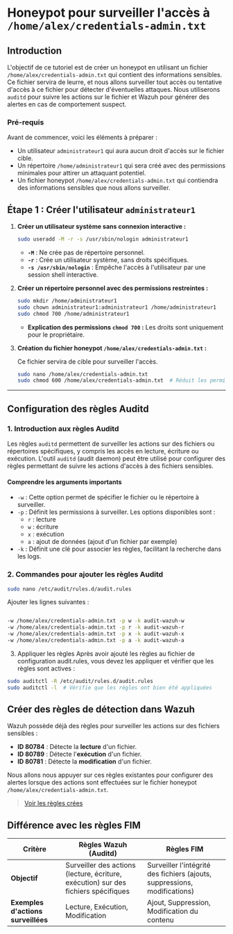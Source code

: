 # Honeypot pour surveiller l'accès à `/home/alex/credentials-admin.txt`

## Introduction

L'objectif de ce tutoriel est de créer un honeypot en utilisant un fichier `/home/alex/credentials-admin.txt` qui contient des informations sensibles. Ce fichier servira de leurre, et nous allons surveiller tout accès ou tentative d'accès à ce fichier pour détecter d'éventuelles attaques. Nous utiliserons `auditd` pour suivre les actions sur le fichier et Wazuh pour générer des alertes en cas de comportement suspect.

### Pré-requis

Avant de commencer, voici les éléments à préparer :

- Un utilisateur `administrateur1` qui aura aucun droit d'accès sur le fichier cible.
- Un répertoire `/home/administrateur1` qui sera créé avec des permissions minimales pour attirer un attaquant potentiel.
- Un fichier honeypot `/home/alex/credentials-admin.txt` qui contiendra des informations sensibles que nous allons surveiller.

## Étape 1 : Créer l'utilisateur `administrateur1`

1. **Créer un utilisateur système sans connexion interactive :**

    ```sh
    sudo useradd -M -r -s /usr/sbin/nologin administrateur1
    ```

    - **`-M`** : Ne crée pas de répertoire personnel.
    - **`-r`** : Crée un utilisateur système, sans droits spécifiques.
    - **`-s /usr/sbin/nologin`** : Empêche l'accès à l'utilisateur par une session shell interactive.

2. **Créer un répertoire personnel avec des permissions restreintes :**

    ```sh
    sudo mkdir /home/administrateur1
    sudo chown administrateur1:administrateur1 /home/administrateur1
    sudo chmod 700 /home/administrateur1
    ```

    - **Explication des permissions `chmod 700` :** Les droits sont uniquement pour le propriétaire.

3. **Création du fichier honeypot `/home/alex/credentials-admin.txt` :**

    Ce fichier servira de cible pour surveiller l'accès.

    ```sh
    sudo nano /home/alex/credentials-admin.txt
    sudo chmod 600 /home/alex/credentials-admin.txt  # Réduit les permissions
    ```

---

## Configuration des règles Auditd

### 1. Introduction aux règles Auditd

Les règles `auditd` permettent de surveiller les actions sur des fichiers ou répertoires spécifiques, y compris les accès en lecture, écriture ou exécution. L'outil `auditd` (audit daemon) peut être utilisé pour configurer des règles permettant de suivre les actions d'accès à des fichiers sensibles.

#### Comprendre les arguments importants

- `-w` : Cette option permet de spécifier le fichier ou le répertoire à surveiller.
- `-p` : Définit les permissions à surveiller. Les options disponibles sont :
    - `r` : lecture
    - `w` : écriture
    - `x` : exécution
    - `a` : ajout de données (ajout d'un fichier par exemple)
- `-k` : Définit une clé pour associer les règles, facilitant la recherche dans les logs.

### 2. Commandes pour ajouter les règles Auditd

```sh
sudo nano /etc/audit/rules.d/audit.rules

```
Ajouter les lignes suivantes :

```sh

-w /home/alex/credentials-admin.txt -p w -k audit-wazuh-w
-w /home/alex/credentials-admin.txt -p r -k audit-wazuh-r
-w /home/alex/credentials-admin.txt -p x -k audit-wazuh-x
-w /home/alex/credentials-admin.txt -p a -k audit-wazuh-a
```

3. Appliquer les règles
Après avoir ajouté les règles au fichier de configuration audit.rules, vous devez les appliquer et vérifier que les règles sont actives :

```sh
sudo auditctl -R /etc/audit/rules.d/audit.rules
sudo auditctl -l  # Vérifie que les règles ont bien été appliquées
```

## Créer des règles de détection dans Wazuh

Wazuh possède déjà des règles pour surveiller les actions sur des fichiers sensibles :

- **ID 80784** : Détecte la **lecture** d'un fichier.
- **ID 80789** : Détecte l'**exécution** d'un fichier.
- **ID 80781** : Détecte la **modification** d'un fichier.

Nous allons nous appuyer sur ces règles existantes pour configurer des alertes lorsque des actions sont effectuées sur le fichier honeypot `/home/alex/credentials-admin.txt`.

> [Voir les règles crées](https://github.com/Purpelab/ForgeLab/rules/honeypot.xml)
> 
## Différence avec les règles FIM

| **Critère**                | **Règles Wazuh (Auditd)**                                 | **Règles FIM**                                     |
|----------------------------|-----------------------------------------------------------|----------------------------------------------------|
| **Objectif**               | Surveiller des actions (lecture, écriture, exécution) sur des fichiers spécifiques | Surveiller l'intégrité des fichiers (ajouts, suppressions, modifications) |
| **Exemples d'actions surveillées** | Lecture, Exécution, Modification                        | Ajout, Suppression, Modification du contenu        |

